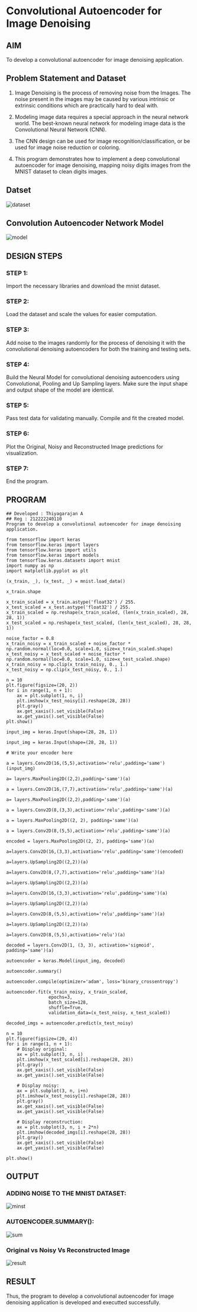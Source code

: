 # Convolutional Autoencoder for Image Denoising

## AIM

To develop a convolutional autoencoder for image denoising application.

## Problem Statement and Dataset
1. Image Denoising is the process of removing noise from the Images. The noise present in the images may be caused by various intrinsic or extrinsic conditions which are practically hard to deal with.

2. Modeling image data requires a special approach in the neural network world. The best-known neural network for modeling image data is the Convolutional Neural Network (CNN).

3. The CNN design can be used for image recognition/classification, or be used for image noise reduction or coloring.

4. This program demonstrates how to implement a deep convolutional autoencoder for image denoising, mapping noisy digits images from the MNIST dataset to clean digits images.

## Datset

![dataset](images/dataset.png)

## Convolution Autoencoder Network Model

![model](images/model.png)


## DESIGN STEPS

### STEP 1:

Import the necessary libraries and download the mnist dataset.
### STEP 2:

Load the dataset and scale the values for easier computation.
### STEP 3:

Add noise to the images randomly for the process of denoising it with the convolutional denoising autoencoders for both the training and testing sets.
### STEP 4:

Build the Neural Model for convolutional denoising autoencoders using Convolutional, Pooling and Up Sampling layers. Make sure the input shape and output shape of the model are identical.
### STEP 5:

Pass test data for validating manually. Compile and fit the created model.
### STEP 6:

Plot the Original, Noisy and Reconstructed Image predictions for visualization.
### STEP 7:
End the program.

## PROGRAM

```
## Developed : Thiyagarajan A
## Reg : 212222240110
Program to develop a convolutional autoencoder for image denoising application.

from tensorflow import keras
from tensorflow.keras import layers
from tensorflow.keras import utils
from tensorflow.keras import models
from tensorflow.keras.datasets import mnist
import numpy as np
import matplotlib.pyplot as plt

(x_train, _), (x_test, _) = mnist.load_data()

x_train.shape

x_train_scaled = x_train.astype('float32') / 255.
x_test_scaled = x_test.astype('float32') / 255.
x_train_scaled = np.reshape(x_train_scaled, (len(x_train_scaled), 28, 28, 1))
x_test_scaled = np.reshape(x_test_scaled, (len(x_test_scaled), 28, 28, 1))

noise_factor = 0.8
x_train_noisy = x_train_scaled + noise_factor * np.random.normal(loc=0.0, scale=1.0, size=x_train_scaled.shape) 
x_test_noisy = x_test_scaled + noise_factor * np.random.normal(loc=0.0, scale=1.0, size=x_test_scaled.shape) 
x_train_noisy = np.clip(x_train_noisy, 0., 1.)
x_test_noisy = np.clip(x_test_noisy, 0., 1.)

n = 10
plt.figure(figsize=(20, 2))
for i in range(1, n + 1):
    ax = plt.subplot(1, n, i)
    plt.imshow(x_test_noisy[i].reshape(28, 28))
    plt.gray()
    ax.get_xaxis().set_visible(False)
    ax.get_yaxis().set_visible(False)
plt.show()

input_img = keras.Input(shape=(28, 28, 1))

input_img = keras.Input(shape=(28, 28, 1))

# Write your encoder here

a = layers.Conv2D(16,(5,5),activation='relu',padding='same')(input_img)

a= layers.MaxPooling2D((2,2),padding='same')(a)

a = layers.Conv2D(16,(7,7),activation='relu',padding='same')(a)

a= layers.MaxPooling2D((2,2),padding='same')(a)

a = layers.Conv2D(8,(3,3),activation='relu',padding='same')(a)

a = layers.MaxPooling2D((2, 2), padding='same')(a)

a = layers.Conv2D(8,(5,5),activation='relu',padding='same')(a)

encoded = layers.MaxPooling2D((2, 2), padding='same')(a)

a=layers.Conv2D(16,(3,3),activation='relu',padding='same')(encoded)

a=layers.UpSampling2D((2,2))(a)

a=layers.Conv2D(8,(7,7),activation='relu',padding='same')(a)

a=layers.UpSampling2D((2,2))(a)

a=layers.Conv2D(16,(3,3),activation='relu',padding='same')(a)

a=layers.UpSampling2D((2,2))(a)

a=layers.Conv2D(8,(5,5),activation='relu',padding='same')(a)

a=layers.UpSampling2D((2,2))(a)

a=layers.Conv2D(8,(5,5),activation='relu')(a)

decoded = layers.Conv2D(1, (3, 3), activation='sigmoid', padding='same')(a)

autoencoder = keras.Model(input_img, decoded)

autoencoder.summary()

autoencoder.compile(optimizer='adam', loss='binary_crossentropy')

autoencoder.fit(x_train_noisy, x_train_scaled,
                epochs=3,
                batch_size=128,
                shuffle=True,
                validation_data=(x_test_noisy, x_test_scaled))
                
decoded_imgs = autoencoder.predict(x_test_noisy)

n = 10
plt.figure(figsize=(20, 4))
for i in range(1, n + 1):
    # Display original:
    ax = plt.subplot(3, n, i)
    plt.imshow(x_test_scaled[i].reshape(28, 28))
    plt.gray()
    ax.get_xaxis().set_visible(False)
    ax.get_yaxis().set_visible(False)

    # Display noisy:
    ax = plt.subplot(3, n, i+n)
    plt.imshow(x_test_noisy[i].reshape(28, 28))
    plt.gray()
    ax.get_xaxis().set_visible(False)
    ax.get_yaxis().set_visible(False)    

    # Display reconstruction:
    ax = plt.subplot(3, n, i + 2*n)
    plt.imshow(decoded_imgs[i].reshape(28, 28))
    plt.gray()
    ax.get_xaxis().set_visible(False)
    ax.get_yaxis().set_visible(False)
    
plt.show()

```

## OUTPUT
### ADDING NOISE TO THE MNIST DATASET:

![minst](images/noise_output.png)


### AUTOENCODER.SUMMARY():
![sum](summary.png)


### Original vs Noisy Vs Reconstructed Image

![result](images/result.png)


## RESULT

Thus, the program to develop a convolutional autoencoder for image denoising application is developed and executted successfully.